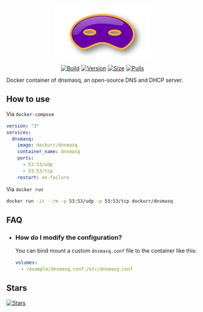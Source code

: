 <div align="center">
<img src="https://raw.githubusercontent.com/dockur/dnsmasq/master/.github/logo.png" title="Logo" style="max-width:100%;" width="256" />
</div>
<div align="center">

[![Build]][build_url]
[![Version]][tag_url]
[![Size]][tag_url]
[![Pulls]][hub_url]

</div></h1>

Docker container of dnsmasq, an open-source DNS and DHCP server.

## How to use

Via `docker-compose`

```yaml
version: "3"
services:
  dnsmasq:
    image: dockurr/dnsmasq
    container_name: dnsmasq
    ports:
      - 53:53/udp
      - 53:53/tcp
    restart: on-failure
```

Via `docker run`

```bash
docker run -it --rm -p 53:53/udp -p 53:53/tcp dockurr/dnsmasq
```

## FAQ

  * ### How do I modify the configuration?

    You can bind mount a custom `dnsmasq.conf` file to the container like this:

    ```yaml
    volumes:
      - /example/dnsmasq.conf:/etc/dnsmasq.conf
    ```

## Stars
[![Stars](https://starchart.cc/dockur/dnsmasq.svg?variant=adaptive)](https://starchart.cc/dockur/dnsmasq)

[build_url]: https://github.com/dockur/dnsmasq/
[hub_url]: https://hub.docker.com/r/dockurr/dnsmasq
[tag_url]: https://hub.docker.com/r/dockurr/dnsmasq/tags

[Build]: https://github.com/dockur/dnsmasq/actions/workflows/build.yml/badge.svg
[Size]: https://img.shields.io/docker/image-size/dockurr/dnsmasq/latest?color=066da5&label=size
[Pulls]: https://img.shields.io/docker/pulls/dockurr/dnsmasq.svg?style=flat&label=pulls&logo=docker
[Version]: https://img.shields.io/docker/v/dockurr/dnsmasq/latest?arch=amd64&sort=semver&color=066da5
